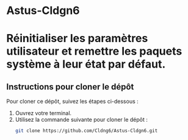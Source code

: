 # Astus-Cldgn6
# Réinitialiser les paramètres utilisateur et remettre les paquets système à leur état par défaut.
## 

## Instructions pour cloner le dépôt

Pour cloner ce dépôt, suivez les étapes ci-dessous :

1. Ouvrez votre terminal.
2. Utilisez la commande suivante pour cloner le dépôt :
   ```sh
   git clone https://github.com/Cldng6/Astus-Cldgn6.git

